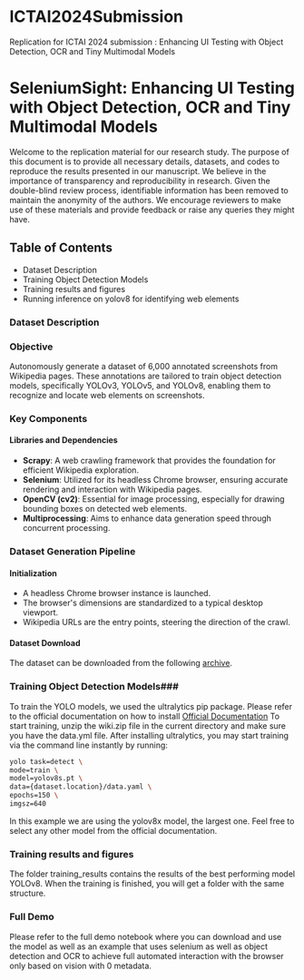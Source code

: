 # ICTAI2024Submission
Replication for ICTAI 2024 submission : Enhancing UI Testing with Object Detection, OCR and Tiny Multimodal Models

# SeleniumSight: Enhancing UI Testing with Object Detection, OCR and Tiny Multimodal Models #

Welcome to the replication material for our research study. The purpose of this document is to provide all necessary details, datasets, and codes to reproduce the results presented in our manuscript. We believe in the importance of transparency and reproducibility in research. Given the double-blind review process, identifiable information has been removed to maintain the anonymity of the authors. We encourage reviewers to make use of these materials and provide feedback or raise any queries they might have.

## Table of Contents ## 
<ul>
  <li>Dataset Description</li>
  <li>Training Object Detection Models</li>
  <li>Training results and figures</li>
  <li> Running inference on yolov8 for identifying web elements
  
</ul>


### Dataset Description ###

### Objective ###
Autonomously generate a dataset of 6,000 annotated screenshots from Wikipedia pages. These annotations are tailored to train object detection models, specifically YOLOv3, YOLOv5, and YOLOv8, enabling them to recognize and locate web elements on screenshots.

### Key Components ###

#### Libraries and Dependencies
- **Scrapy**: A web crawling framework that provides the foundation for efficient Wikipedia exploration.
- **Selenium**: Utilized for its headless Chrome browser, ensuring accurate rendering and interaction with Wikipedia pages.
- **OpenCV (cv2)**: Essential for image processing, especially for drawing bounding boxes on detected web elements.
- **Multiprocessing**: Aims to enhance data generation speed through concurrent processing.

### Dataset Generation Pipeline

#### Initialization
- A headless Chrome browser instance is launched.
- The browser's dimensions are standardized to a typical desktop viewport.
- Wikipedia URLs are the entry points, steering the direction of the crawl.

#### Dataset Download
The dataset can be downloaded from the following [archive](https://zenodo.org/records/10041768).

### Training Object Detection Models###

To train the YOLO models, we used the ultralytics pip package.
Please refer to the official documentation on how to install [Official Documentation](https://docs.ultralytics.com/#where-to-start)
To start training, unzip the wiki.zip file in the current directory and make sure you have the data.yml file.
After installing ultralytics, you may start training via the command line instantly by running:
```bash
yolo task=detect \
mode=train \
model=yolov8s.pt \
data={dataset.location}/data.yaml \
epochs=150 \
imgsz=640
```
In this example we are using the yolov8x model, the largest one. Feel free to select any other model from the official documentation.

### Training results and figures ###

The folder training_results contains the results of the best performing model YOLOv8.
When the training is finished, you will get a folder with the same structure.

### Full Demo ###

Please refer to the full demo notebook where you can download and use the model as well as an example that uses selenium as well as object detection and OCR to achieve full automated interaction with the browser only based on vision with 0 metadata.
